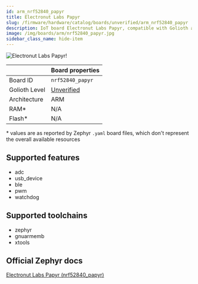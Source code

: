 ```yaml
---
id: arm_nrf52840_papyr
title: Electronut Labs Papyr
slug: /firmware/hardware/catalog/boards/unverified/arm_nrf52840_papyr
description: IoT board Electronut Labs Papyr, compatible with Golioth at unverified level.
image: /img/boards/arm/nrf52840_papyr.jpg
sidebar_class_name: hide-item
---
```


[//]: # (This is an auto-generated file, do not edit! Changes to it will be lost upon re-generation)

![Electronut Labs Papyr!](/img/boards/arm/nrf52840_papyr.jpg "Electronut Labs Papyr")

|                | Board properties     |
| -------------  | -------------------- |
| Board ID       | `nrf52840_papyr` |
| Golioth Level  | [Unverified](/firmware/hardware#unverified-boards) |
| Architecture   | ARM |
| RAM*           | N/A |
| Flash*         | N/A |

\* values are as reported by Zephyr `.yaml` board files, which don't represent the overall available resources



## Supported features

* adc
* usb_device
* ble
* pwm
* watchdog

## Supported toolchains

* zephyr
* gnuarmemb
* xtools

## Official Zephyr docs

[Electronut Labs Papyr (nrf52840_papyr)](https://docs.zephyrproject.org/3.6.0/boards/arm/nrf52840_papyr/doc/index.html)
